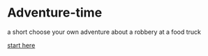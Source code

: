 # Adventure-time
 a short choose your own adventure about a robbery at a food truck


[start here](startpagefeb4fjdkajf.html)